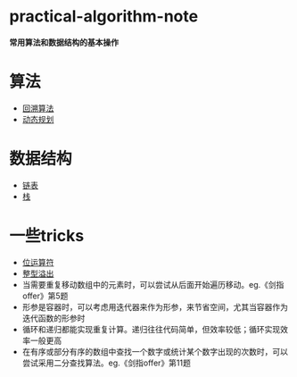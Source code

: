 # practical-algorithm-note

**常用算法和数据结构的基本操作**

# 算法
- [回溯算法](algorithm/backtracking.md)
- [动态规划](algorithm/dynamic_planning.md)

# 数据结构
- [链表](data_structure/linked_list.md)
- [栈](data_structure/stack.md)
# 一些tricks
- [位运算符](tricks/bitwise_operators.md)
- [整型溢出](tricks/integer_overflow.md)
- 当需要重复移动数组中的元素时，可以尝试从后面开始遍历移动。eg.《剑指offer》第5题
- 形参是容器时，可以考虑用迭代器来作为形参，来节省空间，尤其当容器作为迭代函数的形参时
- 循环和递归都能实现重复计算。递归往往代码简单，但效率较低；循环实现效率一般更高
- 在有序或部分有序的数组中查找一个数字或统计某个数字出现的次数时，可以尝试采用二分查找算法。eg.《剑指offer》第11题
